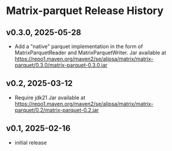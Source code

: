 # Matrix-parquet Release History

## v0.3.0, 2025-05-28
- Add a "native" parquet implementation in the form of MatrixParquetReader and MatrixParquetWriter.
Jar available at https://repo1.maven.org/maven2/se/alipsa/matrix/matrix-parquet/0.3.0/matrix-parquet-0.3.0.jar

## v0.2, 2025-03-12
- Require jdk21
Jar available at https://repo1.maven.org/maven2/se/alipsa/matrix/matrix-parquet/0.2/matrix-parquet-0.2.jar

## v0.1, 2025-02-16
- initial release